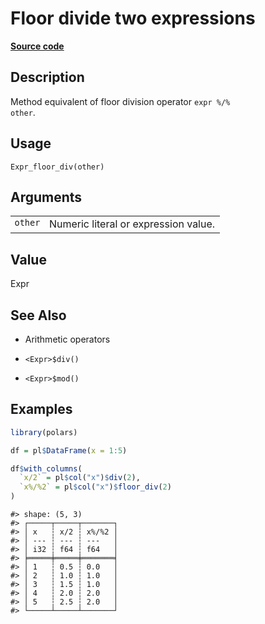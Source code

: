 

# Floor divide two expressions

[**Source code**](https://github.com/pola-rs/r-polars/tree/d562252dbb77de7e06ca3e6150d74a2c709763bc/R/expr__expr.R#L276)

## Description

Method equivalent of floor division operator <code>expr %/%
other</code>.

## Usage

<pre><code class='language-R'>Expr_floor_div(other)
</code></pre>

## Arguments

<table>
<tr>
<td style="white-space: nowrap; font-family: monospace; vertical-align: top">
<code id="Expr_floor_div_:_other">other</code>
</td>
<td>
Numeric literal or expression value.
</td>
</tr>
</table>

## Value

Expr

## See Also

<ul>
<li>

Arithmetic operators

</li>
<li>

<code>\<Expr\>$div()</code>

</li>
<li>

<code>\<Expr\>$mod()</code>

</li>
</ul>

## Examples

``` r
library(polars)

df = pl$DataFrame(x = 1:5)

df$with_columns(
  `x/2` = pl$col("x")$div(2),
  `x%/%2` = pl$col("x")$floor_div(2)
)
```

    #> shape: (5, 3)
    #> ┌─────┬─────┬───────┐
    #> │ x   ┆ x/2 ┆ x%/%2 │
    #> │ --- ┆ --- ┆ ---   │
    #> │ i32 ┆ f64 ┆ f64   │
    #> ╞═════╪═════╪═══════╡
    #> │ 1   ┆ 0.5 ┆ 0.0   │
    #> │ 2   ┆ 1.0 ┆ 1.0   │
    #> │ 3   ┆ 1.5 ┆ 1.0   │
    #> │ 4   ┆ 2.0 ┆ 2.0   │
    #> │ 5   ┆ 2.5 ┆ 2.0   │
    #> └─────┴─────┴───────┘
